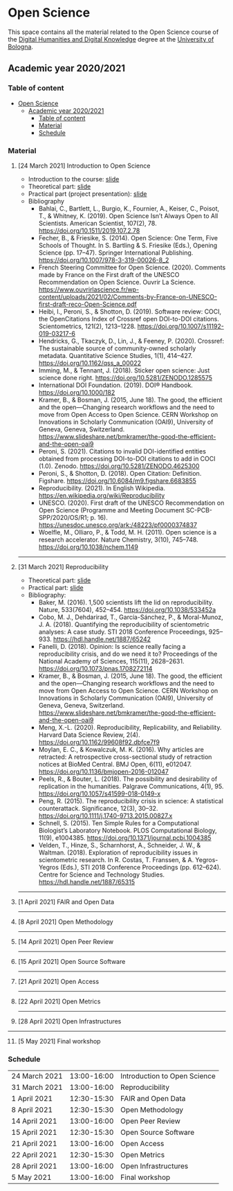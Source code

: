 # Open Science

This space contains all the material related to the Open Science course of the [Digital Humanities and Digital Knowledge](https://www.unibo.it/en/teaching/course-unit-catalogue/course-unit/2020/424624) degree at the [University of Bologna](https://www.unibo.it).

## Academic year 2020/2021

### Table of content
- [Open Science](#open-science)
  - [Academic year 2020/2021](#academic-year-20202021)
    - [Table of content](#table-of-content)
    - [Material](#material)
    - [Schedule](#schedule)

### Material

1. [24 March 2021] Introduction to Open Science
   * Introduction to the course: [slide](https://docs.google.com/presentation/d/1Shuca-EDhPs5K5f9iVNd-rR_PQLPhBPkWp4nghTK2JI/edit?usp=sharing)
   * Theoretical part: [slide](https://docs.google.com/presentation/d/1ulfsEc4GIUq9g9VV56tdQWawLgGcw0OJk3Ww71pEu00/edit?usp=sharing)
   * Practical part (project presentation): [slide](https://docs.google.com/presentation/d/18K2i4kCszGnXIkMf4xtaXw5ObEL4WerSX2Sja0upRzY/edit?usp=sharing)
   * Bibliography
     * Bahlai, C., Bartlett, L., Burgio, K., Fournier, A., Keiser, C., Poisot, T., & Whitney, K. (2019). Open Science Isn’t Always Open to All Scientists. American Scientist, 107(2), 78. https://doi.org/10.1511/2019.107.2.78
     * Fecher, B., & Friesike, S. (2014). Open Science: One Term, Five Schools of Thought. In S. Bartling & S. Friesike (Eds.), Opening Science (pp. 17–47). Springer International Publishing. https://doi.org/10.1007/978-3-319-00026-8_2
     * French Steering Committee for Open Science. (2020). Comments made by France on the First draft of the UNESCO Recommendation on Open Science. Ouvrir La Science. https://www.ouvrirlascience.fr/wp-content/uploads/2021/02/Comments-by-France-on-UNESCO-first-draft-reco-Open-Science.pdf
     * Heibi, I., Peroni, S., & Shotton, D. (2019). Software review: COCI, the OpenCitations Index of Crossref open DOI-to-DOI citations. Scientometrics, 121(2), 1213–1228. https://doi.org/10.1007/s11192-019-03217-6
     * Hendricks, G., Tkaczyk, D., Lin, J., & Feeney, P. (2020). Crossref: The sustainable source of community-owned scholarly metadata. Quantitative Science Studies, 1(1), 414–427. https://doi.org/10.1162/qss_a_00022
     * Imming, M., & Tennant, J. (2018). Sticker open science: Just science done right. https://doi.org/10.5281/ZENODO.1285575
     * International DOI Foundation. (2019). DOI® Handbook. https://doi.org/10.1000/182
     * Kramer, B., & Bosman, J. (2015, June 18). The good, the efficient and the open—Changing research workflows and the need to move from Open Access to Open Science. CERN Workshop on Innovations in Scholarly Communication (OAI9), University of Geneva, Geneva, Switzerland. https://www.slideshare.net/bmkramer/the-good-the-efficient-and-the-open-oai9
     * Peroni, S. (2021). Citations to invalid DOI-identified entities obtained from processing DOI-to-DOI citations to add in COCI (1.0). Zenodo. https://doi.org/10.5281/ZENODO.4625300
     * Peroni, S., & Shotton, D. (2018). Open Citation: Definition. Figshare. https://doi.org/10.6084/m9.figshare.6683855
     * Reproducibility. (2021). In English Wikipedia. https://en.wikipedia.org/wiki/Reproducibility
     * UNESCO. (2020). First draft of the UNESCO Recommendation on Open Science (Programme and Meeting Document SC-PCB-SPP/2020/OS/R1; p. 16). https://unesdoc.unesco.org/ark:/48223/pf0000374837
     * Woelfle, M., Olliaro, P., & Todd, M. H. (2011). Open science is a research accelerator. Nature Chemistry, 3(10), 745–748. https://doi.org/10.1038/nchem.1149
   <hr></hr>

2. [31 March 2021] Reproducibility
   * Theoretical part: [slide](https://docs.google.com/presentation/d/1N2TC1GV2ACTtO97KNGIcF9EUxX2_ZMU9YhPbed71hlg/edit?usp=sharing)
   * Practical part: [slide](https://docs.google.com/presentation/d/1k3HTXglMmbEX3uVuniTVoxNMgF4lkWrgWAUILvONpKI/edit?usp=sharing)
   * Bibliography:
     * Baker, M. (2016). 1,500 scientists lift the lid on reproducibility. Nature, 533(7604), 452–454. https://doi.org/10.1038/533452a
     * Cobo, M. J., Dehdarirad, T., García-Sánchez, P., & Moral-Munoz, J. A. (2018). Quantifying the reproducibility of scientometric analyses: A case study. STI 2018 Conference Proceedings, 925–933. https://hdl.handle.net/1887/65242
     * Fanelli, D. (2018). Opinion: Is science really facing a reproducibility crisis, and do we need it to? Proceedings of the National Academy of Sciences, 115(11), 2628–2631. https://doi.org/10.1073/pnas.1708272114
     * Kramer, B., & Bosman, J. (2015, June 18). The good, the efficient and the open—Changing research workflows and the need to move from Open Access to Open Science. CERN Workshop on Innovations in Scholarly Communication (OAI9), University of Geneva, Geneva, Switzerland. https://www.slideshare.net/bmkramer/the-good-the-efficient-and-the-open-oai9
     * Meng, X.-L. (2020). Reproducibility, Replicability, and Reliability. Harvard Data Science Review, 2(4). https://doi.org/10.1162/99608f92.dbfce7f9
     * Moylan, E. C., & Kowalczuk, M. K. (2016). Why articles are retracted: A retrospective cross-sectional study of retraction notices at BioMed Central. BMJ Open, 6(11), e012047. https://doi.org/10.1136/bmjopen-2016-012047
     * Peels, R., & Bouter, L. (2018). The possibility and desirability of replication in the humanities. Palgrave Communications, 4(1), 95. https://doi.org/10.1057/s41599-018-0149-x
     * Peng, R. (2015). The reproducibility crisis in science: A statistical counterattack. Significance, 12(3), 30–32. https://doi.org/10.1111/j.1740-9713.2015.00827.x
     * Schnell, S. (2015). Ten Simple Rules for a Computational Biologist’s Laboratory Notebook. PLOS Computational Biology, 11(9), e1004385. https://doi.org/10.1371/journal.pcbi.1004385
     * Velden, T., Hinze, S., Scharnhorst, A., Schneider, J. W., & Waltman. (2018). Exploration of reproducibility issues in scientometric research. In R. Costas, T. Franssen, & A. Yegros-Yegros (Eds.), STI 2018 Conference Proceedings (pp. 612–624). Centre for Science and Technology Studies. https://hdl.handle.net/1887/65315
   <hr></hr>

3. [1 April 2021] FAIR and Open Data
   <hr></hr>

4. [8 April 2021] Open Methodology
   <hr></hr>

5. [14 April 2021] Open Peer Review
   <hr></hr>

6. [15 April 2021] Open Source Software
   <hr></hr>

7. [21 April 2021] Open Access
   <hr></hr>

8. [22 April 2021] Open Metrics
   <hr></hr>

9.  [28 April 2021] Open Infrastructures
   <hr></hr>

11. [5 May 2021] Final workshop

### Schedule

<table>
    <tr><td>24 March 2021</td><td>13:00-16:00</td><td>Introduction to Open Science</td></tr>
    <tr><td>31 March 2021</td><td>13:00-16:00</td><td>Reproducibility</td></tr>
    <tr><td>1 April 2021</td><td>12:30-15:30</td><td>FAIR and Open Data</td></tr>
    <tr><td>8 April 2021</td><td>12:30-15:30</td><td>Open Methodology</td></tr>
    <tr><td>14 April 2021</td><td>13:00-16:00</td><td>Open Peer Review</td></tr>
    <tr><td>15 April 2021</td><td>12:30-15:30</td><td>Open Source Software</td></tr>
    <tr><td>21 April 2021</td><td>13:00-16:00</td><td>Open Access</td></tr>
    <tr><td>22 April 2021</td><td>12:30-15:30</td><td>Open Metrics</td></tr>
    <tr><td>28 April 2021</td><td>13:00-16:00</td><td>Open Infrastructures</td></tr>
    <tr><td>5 May 2021</td><td>13:00-16:00</td><td>Final workshop</td></tr>
</table>









